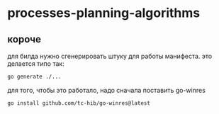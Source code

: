 # processes-planning-algorithms

## короче
для билда нужно сгенерировать штуку для работы манифеста. это делается типо так:
```bash
go generate ./...
```

для того, чтобы это работало, надо сначала поставить go-winres
```bash
go install github.com/tc-hib/go-winres@latest
```

